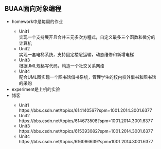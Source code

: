 ## BUAA面向对象编程
<ul>
<li>homework中是每周的作业</li>
  <ul>
    <li>Unit1</li>
    实现一个支持展开且合并三元多次方程式，自定义最多三个函数和微分的计算机
    <li>Unit2</li>
    实现一套电梯系统，支持固定楼层运输，动态维修和新增电梯
    <li>Unit3</li>
    根据JML规格写代码，构造一个社交关系网络
    <li>Unit4</li>
    配合UML图实现一个图书馆借书系统，管理学生的校内校外借书和图书馆的采购
  </ul>
<li>experiment是上机的实验</li>
<li>博客</li>
  <ul>
    <li>Unit1</li>
      https://bbs.csdn.net/topics/614140567?spm=1001.2014.3001.6377
    <li>Unit2</li>
      https://bbs.csdn.net/topics/614673508?spm=1001.2014.3001.6377
    <li>Unit3</li>
      https://bbs.csdn.net/topics/615393082?spm=1001.2014.3001.6377
    <li>Unit4</li>
      https://bbs.csdn.net/topics/616096639?spm=1001.2014.3001.6377
  </ul>
</ul>
